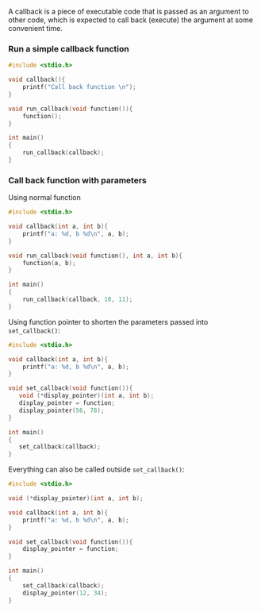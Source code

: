 A callback is a piece of executable code that is passed as an argument to other code, which is expected to call back (execute) the argument at some convenient time.

### Run a simple callback function

```c
#include <stdio.h>

void callback(){
	printf("Call back function \n");
}

void run_callback(void function()){
	function();
}

int main()
{  
    run_callback(callback);
}
```
### Call back function with parameters

Using normal function

```c
#include <stdio.h>

void callback(int a, int b){
	printf("a: %d, b %d\n", a, b);
}

void run_callback(void function(), int a, int b){
	function(a, b);
}

int main()
{  
    run_callback(callback, 10, 11);
}
```

Using function pointer to shorten the parameters passed into ``set_callback()``:

```c
#include <stdio.h>

void callback(int a, int b){
	printf("a: %d, b %d\n", a, b);
}

void set_callback(void function()){
   void (*display_pointer)(int a, int b);
   display_pointer = function;
   display_pointer(56, 78);
}

int main()
{  
   set_callback(callback);
}
```

Everything can also be called outside ``set_callback()``:

```c
#include <stdio.h>

void (*display_pointer)(int a, int b);

void callback(int a, int b){
	printf("a: %d, b %d\n", a, b);
}

void set_callback(void function()){
    display_pointer = function;
}

int main()
{  
    set_callback(callback);
    display_pointer(12, 34);
}
```
